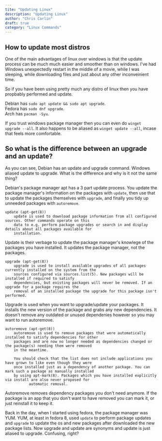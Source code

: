 ```yaml
---
tite: "Updating Linux"
description: "Updating Linux"
author: "Chris Carlin"
draft: true
category: "Linux Commands"
---
```


## How to update most distros

One of the main advantages of linux over windows is that the update process can be much much easier and smoother than on windows.
I've had Windows unexpectedly restart in the middle of a movie, while I was sleeping, while downloading files and just about any other inconveinient time. 

So if you have been using pretty much any distro of linux then you have propbably performed and update. 

Debian has `sudo apt update && sudo apt upgrade`. <br>
Fedora has `sudo dnf upgrade`. <br>
Arch has `pacman -Syu`. <br>

If you trust windows package manager then you can even do `winget upgrade --all`.
It also happens to be aliased as `winget update --all`, incase that feels more comfortable.

## So what is the difference between an upgrade and an update?

As you can see, Debian has an update and upgrade command. Windows aliased update to upgrade. What is the difference and why is it not the same thing?

Debian's package manager apt has a 3 part update process. You update the package manager's information on the packages with `update`, then use that to update the packages themselves with `upgrade`, and finally you tidy up unneeded packages with `autoremove`.


``` 
update (apt-get(8))
    update is used to download package information from all configured sources. Other commands operate on this
    data to e.g. perform package upgrades or search in and display details about all packages available for
    installation.
```
Update is their verbage to update the package manager's knowlege of the packages you have installed. It updates the package manager, not the packages.

```
upgrade (apt-get(8))
    upgrade is used to install available upgrades of all packages currently installed on the system from the
    sources configured via sources.list(5). New packages will be installed if required to satisfy
    dependencies, but existing packages will never be removed. If an upgrade for a package requires the
    removal of an installed package the upgrade for this package isn't performed.
```
Upgrade is used when you want to upgrade/update your packages. It installs the new version of the package and grabs any new dependencies. It doesn't remove any outdated or unused dependenies however so you may want to run autoremove.

```
autoremove (apt-get(8))
    autoremove is used to remove packages that were automatically installed to satisfy dependencies for other
    packages and are now no longer needed as dependencies changed or the package(s) needing them were removed
    in the meantime.

    You should check that the list does not include applications you have grown to like even though they were
    once installed just as a dependency of another package. You can mark such a package as manually installed
    by using apt-mark(8). Packages which you have installed explicitly via install are also never proposed for
           automatic removal.
```
Autoremove removes dependency packages you don't need anymore. If the package is an app that you don't want to have removed you can mark it, or just reinstall it to keep it. 

Back in the day, when I started using fedora, the package manager was YUM. YUM, at least in fedora 8, used `update` to perform package updates and `upgrade` to update the os and new packages after downloaded the new package lists. Now upgrade and update are synonyms and update is just aliased to upgrade. Confusing, right?